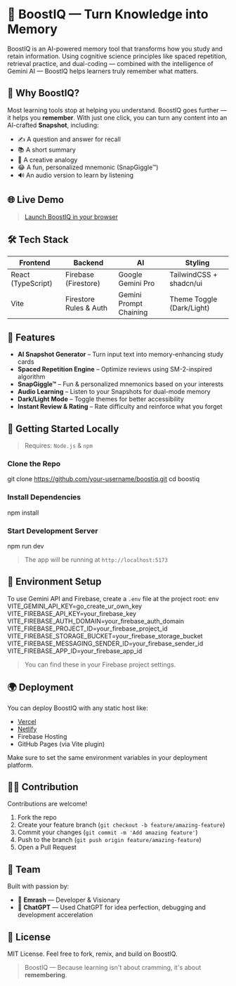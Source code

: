 
# 🚀 BoostIQ — Turn Knowledge into Memory

BoostIQ is an AI-powered memory tool that transforms how you study and retain information. Using cognitive science principles like spaced repetition, retrieval practice, and dual-coding — combined with the intelligence of Gemini AI — BoostIQ helps learners truly remember what matters.


## 🌟 Why BoostIQ?

Most learning tools stop at helping you understand. BoostIQ goes further — it helps you **remember**. With just one click, you can turn any content into an AI-crafted **Snapshot**, including:

- ✍️ A question and answer for recall
- 📚 A short summary
- 🤔 A creative analogy
- 😂 A fun, personalized mnemonic (SnapGiggle™)
- 🔊 An audio version to learn by listening


## 🌐 Live Demo

> [Launch BoostIQ in your browser](https://your-boostiq-link.com)  
> 



## 🛠️ Tech Stack

| Frontend | Backend | AI | Styling |
|----------|---------|----|---------|
| React (TypeScript) | Firebase (Firestore) | Google Gemini Pro | TailwindCSS + shadcn/ui |
| Vite | Firestore Rules & Auth | Gemini Prompt Chaining | Theme Toggle (Dark/Light) |


## 🧠 Features

- **AI Snapshot Generator** – Turn input text into memory-enhancing study cards
- **Spaced Repetition Engine** – Optimize reviews using SM-2-inspired algorithm
- **SnapGiggle™** – Fun & personalized mnemonics based on your interests
- **Audio Learning** – Listen to your Snapshots for dual-mode memory
- **Dark/Light Mode** – Toggle themes for better accessibility
- **Instant Review & Rating** – Rate difficulty and reinforce what you forget


## 🧪 Getting Started Locally

> Requires: `Node.js` & `npm`

### Clone the Repo

git clone https://github.com/your-username/boostiq.git
cd boostiq

### Install Dependencies
npm install

### Start Development Server
npm run dev

> The app will be running at `http://localhost:5173`


## 🔐 Environment Setup

To use Gemini API and Firebase, create a `.env` file at the project root:
env
VITE_GEMINI_API_KEY=go_create_ur_own_key
VITE_FIREBASE_API_KEY=your_firebase_key
VITE_FIREBASE_AUTH_DOMAIN=your_firebase_auth_domain
VITE_FIREBASE_PROJECT_ID=your_firebase_project_id
VITE_FIREBASE_STORAGE_BUCKET=your_firebase_storage_bucket
VITE_FIREBASE_MESSAGING_SENDER_ID=your_firebase_sender_id
VITE_FIREBASE_APP_ID=your_firebase_app_id

> You can find these in your Firebase project settings.


## 🌍 Deployment

You can deploy BoostIQ with any static host like:

- [Vercel](https://vercel.com/)
- [Netlify](https://netlify.com/)
- Firebase Hosting
- GitHub Pages (via Vite plugin)

Make sure to set the same environment variables in your deployment platform.


## 🙋‍♀️ Contribution

Contributions are welcome!

1. Fork the repo
2. Create your feature branch (`git checkout -b feature/amazing-feature`)
3. Commit your changes (`git commit -m 'Add amazing feature'`)
4. Push to the branch (`git push origin feature/amazing-feature`)
5. Open a Pull Request


## 👥 Team

Built with passion by:

- 🧠 **Emrash** — Developer & Visionary
- 🤖 **ChatGPT** — Used ChatGPT for idea perfection, debugging and development accerelation


## 📄 License

MIT License. Feel free to fork, remix, and build on BoostIQ.


> BoostIQ — Because learning isn't about cramming, it's about **remembering**.